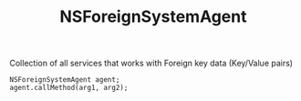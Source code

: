 ﻿---
uid: crmscript_ref_NSForeignSystemAgent
title: NSForeignSystemAgent
intellisense: Void.NSForeignSystemAgent
keywords: NSForeignSystemAgent
so.topic: reference
---

Collection of all services that works with Foreign key data (Key/Value pairs)

```crmscript
NSForeignSystemAgent agent;
agent.callMethod(arg1, arg2);
```
